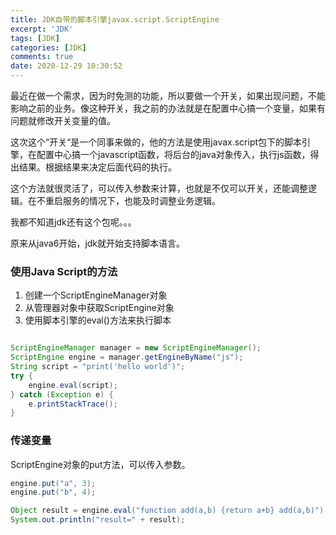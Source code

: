 ```yaml
---
title: JDK自带的脚本引擎javax.script.ScriptEngine
excerpt: 'JDK'
tags: [JDK]
categories: [JDK]
comments: true
date: 2020-12-29 10:30:52
---
```


最近在做一个需求，因为时免测的功能，所以要做一个开关，如果出现问题，不能影响之前的业务。像这种开关，我之前的办法就是在配置中心搞一个变量，如果有问题就修改开关变量的值。

这次这个“开关“是一个同事来做的，他的方法是使用javax.script包下的脚本引擎，在配置中心搞一个javascript函数，将后台的java对象传入，执行js函数，得出结果。根据结果来决定后面代码的执行。

这个方法就很灵活了，可以传入参数来计算，也就是不仅可以开关，还能调整逻辑。在不重启服务的情况下，也能及时调整业务逻辑。

我都不知道jdk还有这个包呢。。。

原来从java6开始，jdk就开始支持脚本语言。

### 使用Java Script的方法

1. 创建一个ScriptEngineManager对象
2. 从管理器对象中获取ScriptEngine对象
3. 使用脚本引擎的eval()方法来执行脚本

```java

ScriptEngineManager manager = new ScriptEngineManager();
ScriptEngine engine = manager.getEngineByName("js");
String script = "print('hello world')";
try {
    engine.eval(script);
} catch (Exception e) {
    e.printStackTrace();
}
```

### 传递变量

ScriptEngine对象的put方法，可以传入参数。

```java
engine.put("a", 3);
engine.put("b", 4);

Object result = engine.eval("function add(a,b) {return a+b} add(a,b)");
System.out.println("result=" + result);

```

